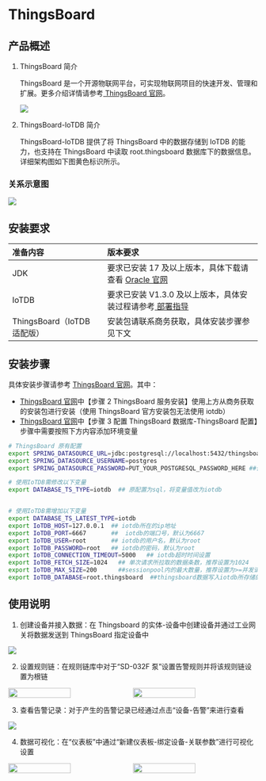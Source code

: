<!--

    Licensed to the Apache Software Foundation (ASF) under one
    or more contributor license agreements.  See the NOTICE file
    distributed with this work for additional information
    regarding copyright ownership.  The ASF licenses this file
    to you under the Apache License, Version 2.0 (the
    "License"); you may not use this file except in compliance
    with the License.  You may obtain a copy of the License at
    
        http://www.apache.org/licenses/LICENSE-2.0
    
    Unless required by applicable law or agreed to in writing,
    software distributed under the License is distributed on an
    "AS IS" BASIS, WITHOUT WARRANTIES OR CONDITIONS OF ANY
    KIND, either express or implied.  See the License for the
    specific language governing permissions and limitations
    under the License.

-->
# ThingsBoard

## 产品概述

1. ThingsBoard 简介

    ThingsBoard 是一个开源物联网平台，可实现物联网项目的快速开发、管理和扩展。更多介绍详情请参考[ ThingsBoard 官网](https://thingsboard.io/docs/getting-started-guides/what-is-thingsboard/)。

    ![](https://alioss.timecho.com/docs/img/ThingsBoard-1.PNG)

2. ThingsBoard-IoTDB 简介

    ThingsBoard-IoTDB 提供了将 ThingsBoard 中的数据存储到 IoTDB 的能力，也支持在 ThingsBoard 中读取 root.thingsboard 数据库下的数据信息。详细架构图如下图黄色标识所示。

### 关系示意图

![](https://alioss.timecho.com/docs/img/Thingsboard-2.png)

## 安装要求

| 准备内容                    | 版本要求                                                     |
| :-------------------------- | :----------------------------------------------------------- |
| JDK                         | 要求已安装 17 及以上版本，具体下载请查看 [Oracle 官网](https://www.oracle.com/java/technologies/downloads/) |
| IoTDB                       | 要求已安装 V1.3.0 及以上版本，具体安装过程请参考[ 部署指导](https://www.timecho.com/docs/zh/UserGuide/latest/Deployment-and-Maintenance/IoTDB-Package_timecho.html) |
| ThingsBoard（IoTDB 适配版） | 安装包请联系商务获取，具体安装步骤参见下文                   |

## 安装步骤

具体安装步骤请参考 [ThingsBoard 官网](https://thingsboard.io/docs/user-guide/install/ubuntu/)。其中：

- [ThingsBoard 官网](https://thingsboard.io/docs/user-guide/install/ubuntu/)中【步骤 2 ThingsBoard 服务安装】使用上方从商务获取的安装包进行安装（使用 ThingsBoard 官方安装包无法使用 iotdb）
- [ThingsBoard 官网](https://thingsboard.io/docs/user-guide/install/ubuntu/)中【步骤 3 配置 ThingsBoard 数据库-ThingsBoard 配置】步骤中需要按照下方内容添加环境变量

```Bash
# ThingsBoard 原有配置
export SPRING_DATASOURCE_URL=jdbc:postgresql://localhost:5432/thingsboard
export SPRING_DATASOURCE_USERNAME=postgres
export SPRING_DATASOURCE_PASSWORD=PUT_YOUR_POSTGRESQL_PASSWORD_HERE ##修改为pg的密码

# 使用IoTDB需修改以下变量
export DATABASE_TS_TYPE=iotdb  ## 原配置为sql，将变量值改为iotdb


# 使用IoTDB需增加以下变量
export DATABASE_TS_LATEST_TYPE=iotdb
export IoTDB_HOST=127.0.0.1  ## iotdb所在的ip地址
export IoTDB_PORT=6667       ##  iotdb的端口号，默认为6667
export IoTDB_USER=root       ## iotdb的用户名，默认为root
export IoTDB_PASSWORD=root   ## iotdb的密码，默认为root
export IoTDB_CONNECTION_TIMEOUT=5000   ## iotdb超时时间设置
export IoTDB_FETCH_SIZE=1024   ## 单次请求所拉取的数据条数，推荐设置为1024
export IoTDB_MAX_SIZE=200      ##sessionpool内的最大数量，推荐设置为>=并发请求数
export IoTDB_DATABASE=root.thingsboard  ##thingsboard数据写入iotdb所存储的数据库，支持自定义
```

## 使用说明

1. 创建设备并接入数据：在 Thingsboard 的实体-设备中创建设备并通过工业网关将数据发送到 ThingsBoard 指定设备中

![](https://alioss.timecho.com/docs/img/ThingsBoard-3.PNG)

2. 设置规则链：在规则链库中对于“SD-032F 泵”设置告警规则并将该规则链设置为根链

  <div style="display: flex;justify-content: space-between;">           
    <img src="https://alioss.timecho.com/docs/img/ThingsBoard-4.PNG" alt=" " style="width: 50%;"/>
    <img src="https://alioss.timecho.com/docs/img/ThingsBoard-5.PNG" alt=" " style="width: 50%;"/>     
  </div>

3. 查看告警记录：对于产生的告警记录已经通过点击“设备-告警”来进行查看

![](https://alioss.timecho.com/docs/img/ThingsBoard-6.png)

4. 数据可视化：在“仪表板”中通过“新建仪表板-绑定设备-关联参数”进行可视化设置

 <div style="display: flex;justify-content: space-between;">           
    <img src="https://alioss.timecho.com/docs/img/ThingsBoard-7.png" alt=" " style="width: 50%;"/>
    <img src="https://alioss.timecho.com/docs/img/Thingsboard-10.png" alt=" " style="width: 50%;"/>     
  </div>


